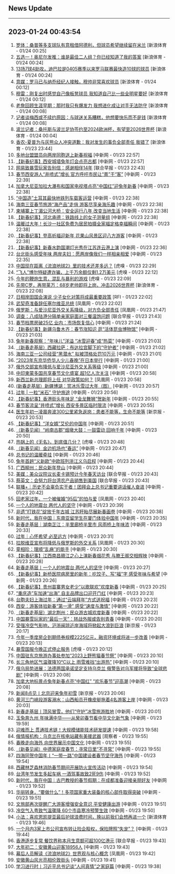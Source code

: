## News Update
---
2023-01-24 00:43:54
---
1. <a target="_blank" href="https://k.sina.cn/article_2018499075_784fda0302001l6cv.html?from=sports&subch=osport">罗体：桑普等多支球队有意租借阿德利，但球员希望继续留在米兰</a> [新浪体育 - 01/24 00:25]
2. <a target="_blank" href="https://k.sina.cn/article_2018499075_784fda0302001l6cs.html?from=sports&subch=osport">五选一！奥尼尔发推：谁是最佳二人组？你已经知道了我的答案</a> [新浪体育 - 01/24 00:24]
3. <a target="_blank" href="https://k.sina.cn/article_2018499075_784fda0302001l6cu.html?from=sports&subch=osport">13场7球4助攻，迪巴拉是0405赛季以来罗马联赛最快造10球的球员</a> [新浪体育 - 01/24 00:24]
4. <a target="_blank" href="https://k.sina.cn/article_2018499075_784fda0302001l6co.html?from=sports&subch=osport">意媒：罗马已与纳乔经纪人接触，穆帅非常喜欢球员</a> [新浪体育 - 01/24 00:12]
5. <a target="_blank" href="https://k.sina.cn/article_2018499075_784fda0302001l6cq.html?from=sports&subch=osport">穆雷：刚复出时感觉自己像板凳球员 我知道自己比一些全明星要好</a> [新浪体育 - 01/24 00:12]
6. <a target="_blank" href="https://k.sina.cn/article_2018499075_784fda0302001l6cp.html?from=sports&subch=osport">老詹回顾生涯早期：那时我只有爆发力 我想进化成让对手无法防守</a> [新浪体育 - 01/24 00:08]
7. <a target="_blank" href="https://k.sina.cn/article_2018499075_784fda0302001l6cm.html?from=sports&subch=osport">记者谈梅西或不续约原因：与球迷关系糟糕，他想要快乐而不是钱</a> [新浪体育 - 01/24 00:08]
8. <a target="_blank" href="https://k.sina.cn/article_2018499075_784fda0302001l6ck.html?from=sports&subch=osport">波兰记者：桑托斯与波兰足协签约至2024欧洲杯，有望至2026世界杯</a> [新浪体育 - 01/24 00:04]
9. <a target="_blank" href="https://k.sina.cn/article_2018499075_784fda0302001l6ca.html?from=sports&subch=osport">香农-夏普为与灰熊众人冲突道歉：我对发生的事负全部责任 我错了</a> [新浪体育 - 01/23 23:44]
10. <a target="_blank" href="http://www.chinanews.com//shipin/cns-d/2023/01-23/news949482.shtml">多地台盟盟员向两岸同胞送上新春祝福</a> [中新网 - 01/23 22:57]
11. <a target="_blank" href="http://www.chinanews.com//shipin/cns-d/2023/01-23/news949481.shtml">【新春纪事】西安城墙兔年灯会点亮古都</a> [中新网 - 01/23 22:57]
12. <a target="_blank" href="https://www.zaobao.com/realtime/china/story20230123-1355823">网易致暴雪玩家告别信：感谢相伴14年</a> [联合早报 - 01/23 22:43]
13. <a target="_blank" href="http://www.chinanews.com//sh/2023/01-23/9940983.shtml">春节西安游人“井喷式”增长 官方呼吁市民让“景”于“客”</a> [中新网 - 01/23 22:39]
14. <a target="_blank" href="http://www.chinanews.com//shipin/cns-d/2023/01-23/news949479.shtml">加拿大尼亚加拉大瀑布和国家电视塔点亮“中国红”迎兔年新春</a> [中新网 - 01/23 22:38]
15. <a target="_blank" href="http://www.chinanews.com//shipin/cns-d/2023/01-23/news949480.shtml">“中国造”土耳其最快地铁列车载客运营</a> [中新网 - 01/23 22:38]
16. <a target="_blank" href="http://www.chinanews.com//cj/2023/01-23/9940982.shtml">海南三亚春节旅游“海产品”走俏  游客尽享亲海乐趣</a> [中新网 - 01/23 22:38]
17. <a target="_blank" href="http://www.chinanews.com//shipin/cns-d/2023/01-23/news949477.shtml">柬埔寨上丁湄公河大桥：安全运行八年 改变当地生活</a> [中新网 - 01/23 22:38]
18. <a target="_blank" href="http://www.chinanews.com//shipin/cns/2023/01-23/news949476.shtml">【新春纪事】河北承德：铁路线上的女子测量组</a> [中新网 - 01/23 22:38]
19. <a target="_blank" href="http://www.chinanews.com//shipin/cns-d/2023/01-23/news949475.shtml">温暖过大年！长沙一社区免费为居民拍摄全家福定格幸福瞬间</a> [中新网 - 01/23 22:38]
20. <a target="_blank" href="http://www.chinanews.com//shipin/cns-d/2023/01-23/news949478.shtml">【新春纪事】登高祈福迎新年 花果山风景区迎八方游客</a> [中新网 - 01/23 22:38]
21. <a target="_blank" href="http://www.chinanews.com//shipin/cns-d/2023/01-23/news949474.shtml">【新春纪事】新春水韵国潮灯光秀在江苏连云港上演</a> [中新网 - 01/23 22:36]
22. <a target="_blank" href="http://www.chinanews.com//shipin/cns-d/2023/01-23/news949473.shtml">台北街头感受年味 两岸夫妇：愿两岸像我们一样相亲相爱</a> [中新网 - 01/23 22:35]
23. <a target="_blank" href="https://www.huxiu.com/article/776677.html">中国现在距离《流浪地球2》里的技术还差多远？</a> [虎嗅 - 01/23 22:29]
24. <a target="_blank" href="https://www.huxiu.com/article/776637.html">“飞人”博尔特疑遭诈骗，上千万余额仅剩1.2万美元</a> [虎嗅 - 01/23 22:12]
25. <a target="_blank" href="https://www.huxiu.com/article/776663.html">今年的鞭炮生意，混乱与暴利的游戏</a> [虎嗅 - 01/23 22:09]
26. <a target="_blank" href="https://k.sina.cn/article_6645066132_18c13a994020012393.html?from=sports&subch=osport">先带C罗，再带莱万：68岁老帅即将上岗，冲击2026世界杯</a> [新浪体育 - 01/23 22:08]
27. <a target="_blank" href="https://www.rfi.fr/cn/%E8%BF%90%E5%8A%A8%E5%A4%A9%E5%9C%B0/20230123-%E4%B9%94%E7%A7%91%E7%BB%B4%E5%A5%87%E6%9C%AA%E5%8F%97%E8%85%BF%E4%BC%A4%E5%BD%B1%E5%93%8D-%E6%BE%B3%E7%BD%91%E7%9B%B4%E8%90%BD%E4%B8%89%E8%BD%BB%E6%9D%BE%E9%97%AF%E5%85%A58%E5%BC%BA">日相岸田国会演说 少子女化对策将成最重要政策</a> [RFI - 01/23 22:02]
28. <a target="_blank" href="https://news.ifeng.com/c/8Moiq2fxZJu">武契奇准备辞任塞尔维亚总统</a> [凤凰网 - 01/23 22:02]
29. <a target="_blank" href="https://news.ifeng.com/c/8MogKtG2Uyo">俄罗斯：与爱沙尼亚外交关系降级，对方负全部责任</a> [凤凰网 - 01/23 21:47]
30. <a target="_blank" href="https://www.zaobao.com/realtime/china/story20230123-1355822">调查：八成陆港分隔单亲家庭面对三餐温饱问题</a> [联合早报 - 01/23 21:43]
31. <a target="_blank" href="http://www.chinanews.com//cul/2023/01-23/9940979.shtml">春节档票房破25亿 业内：市场恢复信心</a> [中新网 - 01/23 21:24]
32. <a target="_blank" href="http://www.chinanews.com//sh/shipin/cns/2023/01-23/news949472.shtml">【新春纪事】新疆乌鲁木齐：春节涨知识 逛“活体昆虫博物馆”</a> [中新网 - 01/23 21:03]
33. <a target="_blank" href="http://www.chinanews.com//sh/2023/01-23/9940976.shtml">兔年新春观察：“年味儿”洋溢 “冰雪迎春”成“热菜”</a> [中新网 - 01/23 21:03]
34. <a target="_blank" href="http://www.chinanews.com//tp/2023/01-23/9940977.shtml">（新春走基层）西藏拉萨：布达拉宫脚下的“守护者”</a> [中新网 - 01/23 21:02]
35. <a target="_blank" href="http://www.chinanews.com//sh/2023/01-23/9940973.shtml">海南三亚一公司经营“黑潜水” 拟被顶格处罚10万元</a> [中新网 - 01/23 21:01]
36. <a target="_blank" href="http://www.chinanews.com//hr/2023/01-23/9940971.shtml">“2023年东京华侨华人少儿春晚”在日本举行</a> [中新网 - 01/23 21:00]
37. <a target="_blank" href="http://www.chinanews.com//gj/2023/01-23/9940975.shtml">俄外交部宣布降低与爱沙尼亚外交关系等级</a> [中新网 - 01/23 21:00]
38. <a target="_blank" href="http://www.chinanews.com//cul/2023/01-23/9940950.shtml">中印柬蒙多国共享春节文化盛宴 超1亿人次关注</a> [中新网 - 01/23 20:58]
39. <a target="_blank" href="https://news.ifeng.com/c/8ModTy838uh">新西兰新总理即将上任 对华政策如何？</a> [凤凰网 - 01/23 20:58]
40. <a target="_blank" href="http://www.chinanews.com//sh/2023/01-23/9940970.shtml">(新春走基层）新疆博湖：赏冰乐雪过大年（图）</a> [中新网 - 01/23 20:57]
41. <a target="_blank" href="http://www.chinanews.com//sh/2023/01-23/9940974.shtml">过年 | 一粒“米石” 守护旅途</a> [中新网 - 01/23 20:56]
42. <a target="_blank" href="http://www.chinanews.com//ga/shipin/cns-d/2023/01-23/news949471.shtml">【新春纪事】香港街头年味足 “金龙舞狮”贺新年</a> [中新网 - 01/23 20:55]
43. <a target="_blank" href="http://www.chinanews.com//sh/2023/01-23/9940946.shtml">春节客流呈“井喷式”增长 西安多景区临时限流</a> [中新网 - 01/23 20:55]
44. <a target="_blank" href="https://www.bjnews.com.cn/detail-1674478479168778.html">医生年初一凌晨奔波300公里紧急返岗：患者不能等，生命不能等</a> [新京报 - 01/23 20:53]
45. <a target="_blank" href="http://www.chinanews.com//sh/shipin/cns/2023/01-23/news949470.shtml">【新春纪事】“洋女婿”艾伦的中国年</a> [中新网 - 01/23 20:51]
46. <a target="_blank" href="http://www.chinanews.com//sh/2023/01-23/9940965.shtml">（新春见闻）“岭南古郡”烟墩大鼓：一鼓雷动 回响千年</a> [中新网 - 01/23 20:50]
47. <a target="_blank" href="https://www.huxiu.com/article/776709.html">热锅上的《无名》，到底值几分？</a> [虎嗅 - 01/23 20:48]
48. <a target="_blank" href="http://www.chinanews.com//hr/2023/01-23/9940957.shtml">（新春见闻）金边机场也“春运”</a> [中新网 - 01/23 20:47]
49. <a target="_blank" href="http://www.chinanews.com//gn/2023/01-23/9940967.shtml">总书记的温暖牵挂</a> [中新网 - 01/23 20:46]
50. <a target="_blank" href="http://www.chinanews.com//sh/shipin/2023/01-23/news949469.shtml">兔年首趟“义新欧”中欧班列浙江义乌启程</a> [中新网 - 01/23 20:44]
51. <a target="_blank" href="http://www.chinanews.com//tp/2023/01-23/9940962.shtml">广西柳州：民众新年登山</a> [中新网 - 01/23 20:44]
52. <a target="_blank" href="https://www.zaobao.com/realtime/china/story20230123-1355831">美媒：美众议院议长麦卡锡预计今年春天访台</a> [联合早报 - 01/23 20:43]
53. <a target="_blank" href="https://www.zaobao.com/realtime/china/story20230123-1355813">蔡英文：会努力将台湾农产品销售到美国</a> [联合早报 - 01/23 20:43]
54. <a target="_blank" href="http://www.chinanews.com//gn/2023/01-23/9940968.shtml">联播+｜历史不会辜负实干者！团拜会上总书记重要讲话催人奋进</a> [中新网 - 01/23 20:42]
55. <a target="_blank" href="https://news.ifeng.com/c/8ModTy838rv">回老家过年，一个被催婚“95后”的怕与爱</a> [凤凰网 - 01/23 20:40]
56. <a target="_blank" href="http://www.chinanews.com//sh/shipin/2023/01-23/news949468.shtml">一个人的地震台 两代人的坚守</a> [中新网 - 01/23 20:39]
57. <a target="_blank" href="http://www.chinanews.com//tp/hd2011/2023/01-23/1057532.shtml">非遗“打铁花”绽放千年古城 江苏盱眙尽展新春画卷</a> [中新网 - 01/23 20:38]
58. <a target="_blank" href="http://www.chinanews.com//sh/shipin/2023/01-23/news949467.shtml">新时代，我在中国｜东南亚留学生在厦门体验中国年</a> [中新网 - 01/23 20:35]
59. <a target="_blank" href="http://www.chinanews.com//sh/2023/01-23/9940960.shtml">新春走基层｜湖南芷江：半里廊桥半里市 风雨桥上年味浓</a> [中新网 - 01/23 20:33]
60. <a target="_blank" href="http://www.chinanews.com//sh/shipin/2023/01-23/news949466.shtml">过年｜心怀希望 必至远方</a> [中新网 - 01/23 20:31]
61. <a target="_blank" href="https://news.ifeng.com/c/8MohGftv74Z">拉脱维亚宣布将降低与俄罗斯的外交关系</a> [凤凰网 - 01/23 20:30]
62. <a target="_blank" href="http://www.chinanews.com//sh/2023/01-23/9940958.shtml">童相珍：理顺“乱麻”的能手</a> [中新网 - 01/23 20:30]
63. <a target="_blank" href="http://www.chinanews.com//sh/shipin/cns-d/2023/01-23/news949463.shtml">【新春纪事】江西南昌赣江之心上演新春烟花秀 与滕王阁交相辉映</a> [中新网 - 01/23 20:28]
64. <a target="_blank" href="http://www.chinanews.com//sh/2023/01-23/9940955.shtml">新春走基层丨一个人的地震台 两代人的坚守</a> [中新网 - 01/23 20:27]
65. <a target="_blank" href="http://www.chinanews.com//sh/shipin/cns/2023/01-23/news949464.shtml">【新春纪事】新桥医院病房里的新年：吃饺子、写“福”字 感受年味与希望</a> [中新网 - 01/23 20:26]
66. <a target="_blank" href="http://www.chinanews.com//sh/shipin/cns-d/2023/01-23/news949462.shtml">【新春纪事】贵州苗寨男女老少“以歌联欢”欢度新春</a> [中新网 - 01/23 20:25]
67. <a target="_blank" href="http://www.chinanews.com//cj/2023/01-23/9940948.shtml">“重庆造”车加速“出海” 自主品牌出口迎开门红</a> [中新网 - 01/23 20:23]
68. <a target="_blank" href="http://www.chinanews.com//tw/shipin/cns-d/2023/01-23/news949465.shtml">台胞夫妇上海过年：通过“云端拜年”方式送祝福</a> [中新网 - 01/23 20:23]
69. <a target="_blank" href="http://www.chinanews.com//tp/2023/01-23/9940947.shtml">西安：游客体验新春“第一滑” 感受“速度与激情”</a> [中新网 - 01/23 20:22]
70. <a target="_blank" href="http://www.chinanews.com//tp/2023/01-23/9940933.shtml">（新春走基层）湖北荆州：民众游古城欢度新春</a> [中新网 - 01/23 20:22]
71. <a target="_blank" href="http://www.chinanews.com//cj/2023/01-23/9940949.shtml">中国暴雪玩家的“最后一天”：转战外服或告别青春</a> [中新网 - 01/23 20:20]
72. <a target="_blank" href="https://www.bjnews.com.cn/detail-167446681714545.html">受强冷空气影响，沪浙闽琼近岸海域将掀起大浪到巨浪</a> [新京报 - 01/23 20:17]
73. <a target="_blank" href="http://www.chinanews.com//cj/2023/01-23/9940945.shtml">今年一季度房企到期债券规模2225亿元，融资环境或将进一步改善</a> [中新网 - 01/23 20:13]
74. <a target="_blank" href="https://www.huxiu.com/article/776636.html">暴雪国服今晚正式停止服务</a> [虎嗅 - 01/23 20:12]
75. <a target="_blank" href="http://www.chinanews.com//gj/2023/01-23/9940932.shtml">中国驻东京旅游办事处参加“2023上野熊猫春节祭”</a> [中新网 - 01/23 20:10]
76. <a target="_blank" href="http://www.chinanews.com//sh/2023/01-23/9940942.shtml">长三角地区气温骤降10℃以上 雨雪难挡“出游热”</a> [中新网 - 01/23 20:10]
77. <a target="_blank" href="http://www.chinanews.com//gj/2023/01-23/9940937.shtml">俄乌局势进展：法德两国承诺坚定支持乌克兰 俄警告对乌军援将导致“全球悲剧”</a> [中新网 - 01/23 20:08]
78. <a target="_blank" href="http://www.chinanews.com//hr/2023/01-23/9940918.shtml">加拿大地标景点兔年新春点亮“中国红” “欢乐春节”迎高潮</a> [中新网 - 01/23 20:08]
79. <a target="_blank" href="https://www.bjnews.com.cn/detail-167447418314599.html">新闻8点见丨北京迎来兔年初雪</a> [新京报 - 01/23 20:06]
80. <a target="_blank" href="http://www.chinanews.com//sh/2023/01-23/9940916.shtml">黄河三门峡段游客溺水：山西船员开橡皮艇拖着4名游客上岸</a> [中新网 - 01/23 20:03]
81. <a target="_blank" href="http://www.chinanews.com//gn/2023/01-23/9940943.shtml">新春走基层丨顶风冒雪，他们“守护”冰雪旅游胜地</a> [中新网 - 01/23 20:01]
82. <a target="_blank" href="http://www.chinanews.com//gn/2023/01-23/9940941.shtml">玉兔奔九州 年味满中华——从癸卯春节看中华文化新气象</a> [中新网 - 01/23 19:59]
83. <a target="_blank" href="http://www.chinanews.com//gn/2023/01-23/9940940.shtml">迎难而上 贯通技术链！大规模储能技术研发提速</a> [中新网 - 01/23 19:58]
84. <a target="_blank" href="https://www.guancha.cn/internation/2023_01_23_677131.shtml">俄情报机构：乌克兰在核电站藏有美援武器</a> [观察者 - 01/23 19:55]
85. <a target="_blank" href="http://www.chinanews.com//gn/2023/01-23/9940939.shtml">春晚走向海外 向世界展示中国文化</a> [中新网 - 01/23 19:55]
86. <a target="_blank" href="http://www.chinanews.com//hr/2023/01-23/9940900.shtml">（新春见闻）中德家庭度春节：寻常日里“不寻常”</a> [中新网 - 01/23 19:55]
87. <a target="_blank" href="http://www.chinanews.com//gn/2023/01-23/9940938.shtml">四海同贺中国年丨“一带一路”中国建设者春节坚守海外</a> [中新网 - 01/23 19:54]
88. <a target="_blank" href="http://www.chinanews.com//sh/2023/01-23/9940935.shtml">西藏林芝森林消防春节期间开展防火宣传活动</a> [中新网 - 01/23 19:54]
89. <a target="_blank" href="http://www.chinanews.com//gn/2023/01-23/9940910.shtml">台湾年节发生多起车祸 一酒驾事故致2死9伤</a> [中新网 - 01/23 19:52]
90. <a target="_blank" href="http://www.chinanews.com//gn/2023/01-23/9940936.shtml">新时代，我在中国｜古巴教授的春节假期：在成都准备迎接亲朋好友</a> [中新网 - 01/23 19:52]
91. <a target="_blank" href="http://www.chinanews.com//gn/2023/01-23/9940934.shtml">华丽转身，“要做什么”！多项国家重大装备的核心部件取得突破</a> [中新网 - 01/23 19:51]
92. <a target="_blank" href="http://www.chinanews.com//gn/2023/01-23/9940931.shtml">文旅部再次提醒广大游客增强安全意识 平安健康出游</a> [中新网 - 01/23 19:51]
93. <a target="_blank" href="http://www.chinanews.com//sh/2023/01-23/9940906.shtml">冷空气入粤致气温骤降 60个市县寒冷预警生效</a> [中新网 - 01/23 19:50]
94. <a target="_blank" href="https://k.sina.cn/article_2018499075_784fda0302001l68r.html?from=sports&subch=osport">小法：喜欢恩凯提亚最后护球浪费时间，换以前我们会想再进一个</a> [新浪体育 - 01/23 19:46]
95. <a target="_blank" href="http://www.chinanews.com//cj/2023/01-23/9940930.shtml">一个月内3家上市公司宣布转让险企股权，保险牌照“失宠”？</a> [中新网 - 01/23 19:44]
96. <a target="_blank" href="https://www.zaobao.com/realtime/china/story20230123-1355709">香港逐步复常 餐饮界称本月生意额可超100亿港元</a> [联合早报 - 01/23 19:43]
97. <a target="_blank" href="http://www.chinanews.com//sh/2023/01-23/9940911.shtml">大年初二：安徽黄山迎客18956人</a> [中新网 - 01/23 19:43]
98. <a target="_blank" href="https://news.ifeng.com/c/8MoYlNPiVil">幕后人员解读《流浪地球2》世界观与核心概念</a> [凤凰网 - 01/23 19:42]
99. <a target="_blank" href="http://www.chinanews.com//gn/2023/01-23/9940903.shtml">安徽黄山风光亮相伦敦街头</a> [中新网 - 01/23 19:41]
100. <a target="_blank" href="http://www.chinanews.com//gn/2023/01-23/9940929.shtml">学习进行时丨习近平总书记谈“人间真情”之家庭篇</a> [中新网 - 01/23 19:38]
